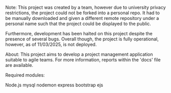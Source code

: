 Note:
This project was created by a team, however due to university privacy restrictions, the project could not be forked into a personal repo. It had to be manually downloaded and given a different remote repository under a personal name such that the project could be displayed to the public.

Furthermore, development has been halted on this project despite the presence of several bugs. Overall though, the project is fully operational, however, as of 11/03/2025, is not deployed.

About:
This project aims to develop a project management application suitable to agile teams. For more information, reports within the 'docs' file are available.

Required modules:

Node.js
mysql
nodemon
express
bootstrap
ejs
